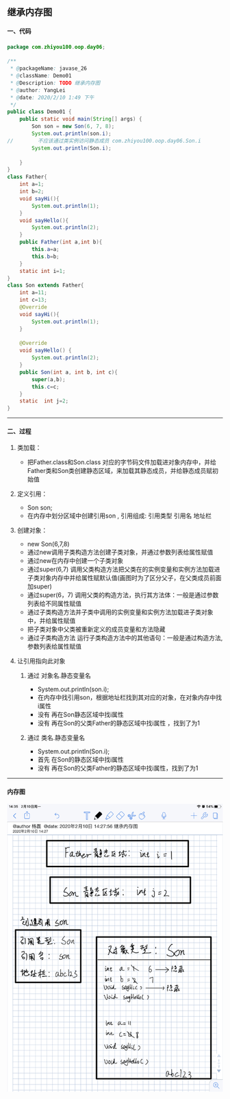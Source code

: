 ## 继承内存图
#### 一、代码
```java
package com.zhiyou100.oop.day06;

/**
 * @packageName: javase_26
 * @className: Demo01
 * @Description: TODO 继承内存图
 * @author: YangLei
 * @date: 2020/2/10 1:49 下午
 */
public class Demo01 {
    public static void main(String[] args) {
        Son son = new Son(6, 7, 8);
        System.out.println(son.i);
//        不应该通过类实例访问静态成员 com.zhiyou100.oop.day06.Son.i
        System.out.println(Son.i);

    }
}
class Father{
    int a=1;
    int b=2;
    void sayHi(){
        System.out.println(1);
    }
    void sayHello(){
        System.out.println(2);
    }
    public Father(int a,int b){
        this.a=a;
        this.b=b;
    }
    static int i=1;
}
class Son extends Father{
    int a=11;
    int c=13;
    @Override
    void sayHi(){
        System.out.println(1);
    }

    @Override
    void sayHello() {
        System.out.println(2);
    }
    public Son(int a, int b, int c){
        super(a,b);
        this.c=c;
    }
    static  int j=2;
}
```
***
#### 二、过程
1. 类加载：
    * 把Father.class和Son.class 对应的字节码文件加载进对象内存中，并给Father类和Son类创建静态区域，来加载其静态成员，并给静态成员赋初始值
    
1. 定义引用：
    * Son son;
    * 在内存中划分区域中创建引用son , 引用组成: 引用类型 引用名 地址栏

1. 创建对象： 
    * new Son(6,7,8)
    * 通过new调用子类构造方法创建子类对象，并通过参数列表给属性赋值
    * 通过new在内存中创建一个子类对象
    * 通过super(6,7) 调用父类构造方法把父类在的实例变量和实例方法加载进子类对象内存中并给属性赋默认值(画图时为了区分父子，在父类成员前面加super)
    * 通过super(6，7) 调用父类的构造方法，执行其方法体：一般是通过参数列表给不同属性赋值
    * 通过子类构造方法并子类中调用的实例变量和实例方法加载进子类对象中，并给属性赋值
    * 把子类对象中父类被重新定义的成员变量和方法隐藏
    * 通过子类构造方法 运行子类构造方法中的其他语句：一般是通过构造方法,参数列表给属性赋值
    
1. 让引用指向此对象
    1. 通过 对象名.静态变量名
        * System.out.println(son.i);
        * 在内存中找引用son，根据地址栏找到其对应的对象，在对象内存中找i属性
        * 没有 再在Son静态区域中找i属性
        * 没有 再在Son的父类Father的静态区域中找i属性 ，找到了为1
    
    1. 通过 类名.静态变量名
        * System.out.println(Son.i);
        * 首先 在Son的静态区域中找i属性
        * 没有 再在Son的父类Father的静态区域中找i属性，找到了为1
        
***
#### 内存图
![继承内存图](https://github.com/1123Javayanglei/myPicture/blob/master/images/%E7%BB%A7%E6%89%BF%E5%86%85%E5%AD%98%E5%9B%BE.jpeg)